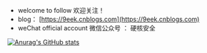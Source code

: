 - welcome to follow 欢迎关注！
- blog： [https://9eek.cnblogs.com](https://9eek.cnblogs.com)
- weChat official account 微信公众号 ： 硬核安全


[![Anurag's GitHub stats](https://github-readme-stats.vercel.app/api?username=shellfeel&theme=transparent&show_icons=true)](https://github.com/anuraghazra/github-readme-stats)
